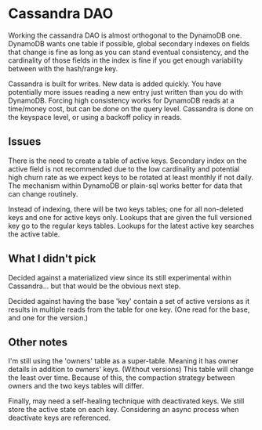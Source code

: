 # Cassandra DAO

Working the cassandra DAO is almost orthogonal to the DynamoDB one. DynamoDB
wants one table if possible, global secondary indexes on fields that change is
fine as long as you can stand eventual consistency, and the cardinality of those
fields in the index is fine if you get enough variability between with the
hash/range key.

Cassandra is built for writes. New data is added quickly. You have potentially
more issues reading a new entry just written than you do with DynamoDB. Forcing
high consistency works for DynamoDB reads at a time/money cost, but can be done
on the query level. Cassandra is done on the keyspace level, or using a backoff
policy in reads.

## Issues

There is the need to create a table of active keys. Secondary index on the active
field is not recommended  due to the low cardinality and potential high churn 
rate as we expect keys to be rotated at least monthly if not daily. The 
mechanism within DynamoDB or plain-sql works better for data that can change routinely. 

Instead of indexing, there will be two keys tables; one for all non-deleted keys
and one for active keys only. Lookups that are given the full versioned key go
to the regular keys tables. Lookups for the latest active key searches the active
table. 

## What I didn't pick

Decided against a materialized view since its still experimental within
Cassandra... but that would be the obvious next step.

Decided against having the base 'key' contain a set of active versions as it
results in multiple reads from the table for one key.  (One read for the base,
and one for the version.)

## Other notes

I'm still using the 'owners' table as a super-table. Meaning it has owner
details in addition to owners' keys. (Without versions) This table will change
the least over time. Because of this, the compaction strategy between owners
and the two keys tables will differ.

Finally, may need a self-healing technique with deactivated keys. We still store
the active state on each key. Considering an async process when deactivate keys
are referenced.